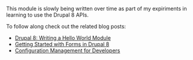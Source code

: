This module is slowly being written over time as part of my expiriments in learning to use the Drupal 8 APIs.

To follow along check out the related blog posts:

- [Drupal 8: Writing a Hello World Module](http://drupalize.me/blog/201307/drupal-8-writing-hello-world-module)
- [Getting Started with Forms in Drupal 8](http://drupalize.me/blog/201401/getting-started-forms-drupal-8)
- [Configuration Management for Developers](http://drupalize.me/blog/201401/configuration-management-cmi-developers)
